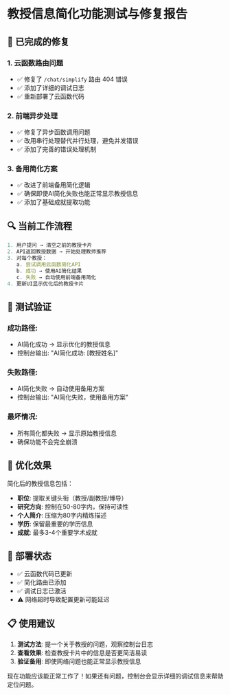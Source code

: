 # 教授信息简化功能测试与修复报告

## 🔧 已完成的修复

### 1. 云函数路由问题
- ✅ 修复了 `/chat/simplify` 路由 404 错误
- ✅ 添加了详细的调试日志
- ✅ 重新部署了云函数代码

### 2. 前端异步处理
- ✅ 修复了异步函数调用问题
- ✅ 改用串行处理替代并行处理，避免并发错误
- ✅ 添加了完善的错误处理机制

### 3. 备用简化方案
- ✅ 改进了前端备用简化逻辑
- ✅ 确保即使AI简化失败也能正常显示教授信息
- ✅ 添加了基础成就提取功能

## 🔍 当前工作流程

```javascript
1. 用户提问 → 清空之前的教授卡片
2. API返回教授数据 → 开始处理教师推荐
3. 对每个教授：
   a. 尝试调用云函数简化API
   b. 成功 → 使用AI简化结果
   c. 失败 → 自动使用前端备用简化
4. 更新UI显示优化后的教授卡片
```

## 🧪 测试验证

### 成功路径:
- AI简化成功 → 显示优化的教授信息
- 控制台输出: "AI简化成功: \[教授姓名\]"

### 失败路径:
- AI简化失败 → 自动使用备用方案
- 控制台输出: "AI简化失败，使用备用方案"

### 最坏情况:
- 所有简化都失败 → 显示原始教授信息
- 确保功能不会完全崩溃

## 📱 优化效果

简化后的教授信息包括：
- **职位**: 提取关键头衔（教授/副教授/博导）
- **研究方向**: 控制在50-80字内，保持可读性
- **个人简介**: 压缩为80字内精炼描述
- **学历**: 保留最重要的学历信息
- **成就**: 最多3-4个重要学术成就

## 🚀 部署状态

- ✅ 云函数代码已更新
- ✅ 简化路由已添加
- ✅ 调试日志已激活
- ⚠️ 网络超时导致配置更新可能延迟

## 📋 使用建议

1. **测试方法**: 提一个关于教授的问题，观察控制台日志
2. **查看效果**: 检查教授卡片中的信息是否更简洁易读
3. **验证备用**: 即使网络问题也能正常显示教授信息

现在功能应该能正常工作了！如果还有问题，控制台会显示详细的调试信息来帮助定位问题。
